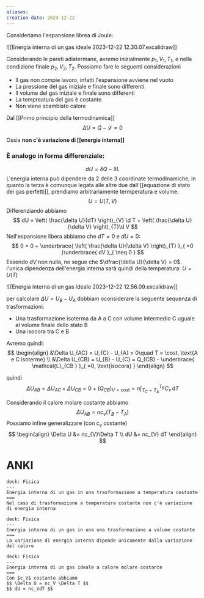 ```yaml
---
aliases: 
creation date: 2023-12-22
---
```


Consideriamo l'espansione librea di Joule:

![[Energia interna di un gas ideale 2023-12-22 12.30.07.excalidraw]]

Considerando le pareti adiatermane, avremo inizialmente $p_{1},V_{1},T_{1}$, e nella condizione finale $p_{2},V_{2},T_{2}$.
Possiamo fare le seguenti considerazioni

- Il gas non compie lavoro, infatti l'espansione avviene nel vuoto
- La pressione del gas iniziale e finale sono differenti.
- Il volume del gas iniziale e finale sono differenti
- La tempreatura del gas è costante
- Non viene scambiato calore

Dal [[Primo principio della termodinamica]]
$$ \Delta U = Q - \mathcal{L} = 0 $$

Ossia **non c'è variazione di [[energia interna]]**


### È analogo in forma differenziale:

$$dU = \delta Q - \delta L$$
L'energia interna può dipendere da 2 delle 3 coordinate termodinamiche, in quanto la terza è comunque legata alle altre due dall'[[equazione di stato dei gas perfetti]], prendiamo arbitrariamente termperatura e volume:
$$ U = U(T,V) $$
Differenziando abbiamo
$$ dU = \left( \frac{\delta U}{dT} \right)_{V} \d T + \left( \frac{\delta U}{\delta V} \right)_{T}\d V $$
Nell'espansione libera abbiamo che $dT = 0$ e $dU = 0$:
$$ 0 = 0 + \underbrace{ \left( \frac{\delta U}{\delta V} \right)_{T} }_{ =0 }\underbrace{ dV }_{ \neq 0 } $$
Essendo $dV$ non nulla, ne segue che $\dfrac{\delta U}{\delta V} = 0$.
l'unica dipendenza dell'energia interna sarà quindi della temperatura: $U=U(T)$

![[Energia interna di un gas ideale 2023-12-22 12.56.09.excalidraw]]

per calcolare $\Delta U = U_{B} - U_{A}$ dobbiam oconsiderare la seguente sequenza di trasformazioni:
- Una trasformazione isoterma da A a C con volume intermedio C uguale al volume finale dello stato B
- Una isocora tra C e B

Avremo quindi:
$$ \begin{align}
&\Delta U_{AC} = U_{C} - U_{A} = 0\quad T = \cost, \text{A e C isoterme} \\
&\Delta U_{CB} = U_{B} - U_{C} = Q_{CB} - \underbrace{ \mathcal{L}_{CB } }_{ =0, \text{isocora} }
\end{align} $$

quindi
$$ \Delta U_{AB} = \Delta U_{AC} + \Delta U_{CB} = 0 + (Q_{CB})_{V =\text{cost}} = n\int _{T_{C} = T_{A}}^{T_{B}} \! C_{v}\, \mathrm{d}T  $$

Considerando il calore molare costante abbiamo
$$ \Delta U_{AB} = nc_{v} (T_{B} - T_{A}) $$
Possiamo infine generalizzare (con $c_v$ costante)
$$ \begin{align}
\Delta U &= nc_{V}\Delta T \\
dU &= nc_{V} dT
\end{align} $$

# ANKI

```anki
deck: Fisica
---
Energia interna di un gas in una trasformazione a temperatura costante
===
Nel caso di trasformazione a temperatura costante non c'è variazione di energia interna
```


```anki
deck: Fisica
---
Energia interna di un gas in una una trasformazione a volume costante
===
La variazione di energia interna dipende unicamente dalla variazione del calore
```


```anki
deck: Fisica
---
Energia interna di un gas ideale a calore molare costante
===
Con $c_V$ costante abbiamo
$$ \Delta U = nc_V \Delta T $$
$$ dU = nc_VdT $$
```
